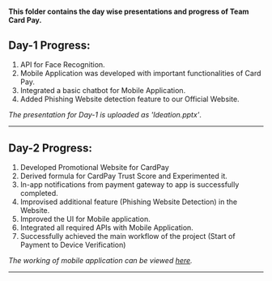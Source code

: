 #### This folder contains the day wise presentations and progress of Team Card Pay.

## Day-1 Progress:
  1. API for Face Recognition.
  2. Mobile Application was developed with important functionalities of Card Pay.
  3. Integrated a basic chatbot for Mobile Application.
  4. Added Phishing Website detection feature to our Official Website.
 
 *The presentation for Day-1 is uploaded as 'Ideation.pptx'*.
 
 ----------------------------
## Day-2 Progress:
1) Developed Promotional Website for CardPay
2) Derived formula for CardPay Trust Score and Experimented it.
3) In-app notifications from payment gateway to app is successfully completed.
4) Improvised additional feature (Phishing Website Detection) in the Website.
5) Improved the UI for Mobile application.
6) Integrated all required APIs with Mobile Application.
7) Successfully achieved the main workflow of the project (Start of Payment to Device Verification)
 
 *The working of mobile application can be viewed [here](https://www.youtube.com/watch?v=asMZSIjaYM4&feature=emb_title).*
 
 -------------------------------
